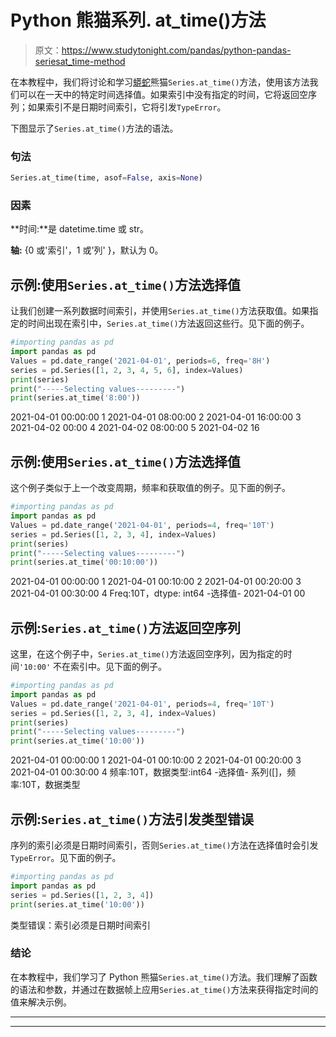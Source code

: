 # Python 熊猫系列. at_time()方法

> 原文：<https://www.studytonight.com/pandas/python-pandas-seriesat_time-method>

在本教程中，我们将讨论和学习[蟒蛇](https://studytonight.com/python/getting-started-with-python)熊猫`Series.at_time()`方法，使用该方法我们可以在一天中的特定时间选择值。如果索引中没有指定的时间，它将返回空序列；如果索引不是日期时间索引，它将引发`TypeError`。

下图显示了`Series.at_time()`方法的语法。

### 句法

```py
Series.at_time(time, asof=False, axis=None)
```

### 因素

**时间:**是 datetime.time 或 str。

**轴:** {0 或'索引'，1 或'列' }，默认为 0。

## 示例:使用`Series.at_time()`方法选择值

让我们创建一系列数据时间索引，并使用`Series.at_time()`方法获取值。如果指定的时间出现在索引中，`Series.at_time()`方法返回这些行。见下面的例子。

```py
#importing pandas as pd
import pandas as pd
Values = pd.date_range('2021-04-01', periods=6, freq='8H')
series = pd.Series([1, 2, 3, 4, 5, 6], index=Values)
print(series)
print("-----Selecting values---------")
print(series.at_time('8:00'))
```

2021-04-01 00:00:00 1
2021-04-01 08:00:00 2
2021-04-01 16:00:00 3
2021-04-02 00:00 4
2021-04-02 08:00:00 5
2021-04-02 16

## 示例:使用`Series.at_time()`方法选择值

这个例子类似于上一个改变周期，频率和获取值的例子。见下面的例子。

```py
#importing pandas as pd
import pandas as pd
Values = pd.date_range('2021-04-01', periods=4, freq='10T')
series = pd.Series([1, 2, 3, 4], index=Values)
print(series)
print("-----Selecting values---------")
print(series.at_time('00:10:00'))
```

2021-04-01 00:00:00 1
2021-04-01 00:10:00 2
2021-04-01 00:20:00 3
2021-04-01 00:30:00 4
Freq:10T，dtype: int64
-选择值-
2021-04-01 00

## 示例:`Series.at_time()`方法返回空序列

这里，在这个例子中，`Series.at_time()`方法返回空序列，因为指定的时间`'10:00'` 不在索引中。见下面的例子。

```py
#importing pandas as pd
import pandas as pd
Values = pd.date_range('2021-04-01', periods=4, freq='10T')
series = pd.Series([1, 2, 3, 4], index=Values)
print(series)
print("-----Selecting values---------")
print(series.at_time('10:00'))
```

2021-04-01 00:00:00 1
2021-04-01 00:10:00 2
2021-04-01 00:20:00 3
2021-04-01 00:30:00 4
频率:10T，数据类型:int64
-选择值-
系列([]，频率:10T，数据类型

## 示例:`Series.at_time()`方法引发类型错误

序列的索引必须是日期时间索引，否则`Series.at_time()`方法在选择值时会引发`TypeError`。见下面的例子。

```py
#importing pandas as pd
import pandas as pd
series = pd.Series([1, 2, 3, 4])
print(series.at_time('10:00'))
```

类型错误：索引必须是日期时间索引

### 结论

在本教程中，我们学习了 Python 熊猫`Series.at_time()`方法。我们理解了函数的语法和参数，并通过在数据帧上应用`Series.at_time()`方法来获得指定时间的值来解决示例。

* * *

* * *